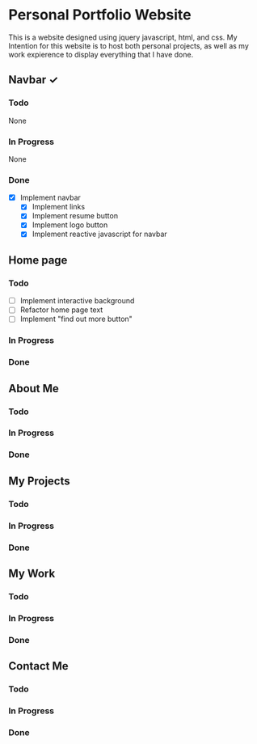 # Personal Portfolio Website

This is a website designed using jquery javascript, html, and css.
My Intention for this website is to host both personal projects, as
well as my work expierence to display everything that I have done.

## Navbar ✓

### Todo

None

### In Progress

None

### Done

- [x] Implement navbar
  - [x] Implement links
  - [x] Implement resume button
  - [x] Implement logo button
  - [x] Implement reactive javascript for navbar

## Home page

### Todo

- [ ] Implement interactive background
- [ ] Refactor home page text
- [ ] Implement "find out more button"

### In Progress

### Done

## About Me

### Todo

### In Progress

### Done

## My Projects

### Todo

### In Progress

### Done

## My Work

### Todo

### In Progress

### Done

## Contact Me

### Todo

### In Progress

### Done
